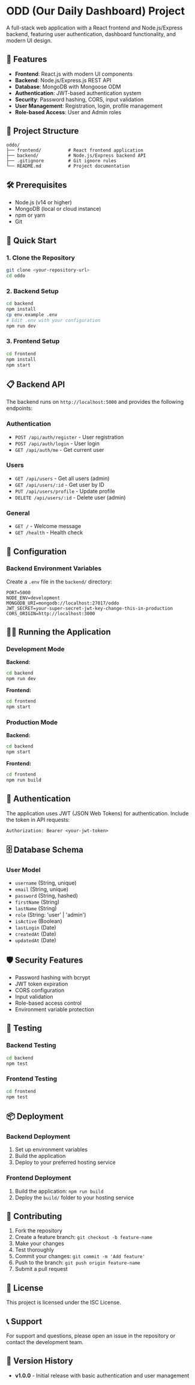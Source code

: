 # ODD (Our Daily Dashboard) Project

A full-stack web application with a React frontend and Node.js/Express backend, featuring user authentication, dashboard functionality, and modern UI design.

## 🚀 Features

- **Frontend**: React.js with modern UI components
- **Backend**: Node.js/Express.js REST API
- **Database**: MongoDB with Mongoose ODM
- **Authentication**: JWT-based authentication system
- **Security**: Password hashing, CORS, input validation
- **User Management**: Registration, login, profile management
- **Role-based Access**: User and Admin roles

## 📁 Project Structure

```
oddo/
├── frontend/          # React frontend application
├── backend/           # Node.js/Express backend API
├── .gitignore         # Git ignore rules
└── README.md          # Project documentation
```

## 🛠️ Prerequisites

- Node.js (v14 or higher)
- MongoDB (local or cloud instance)
- npm or yarn
- Git

## 🚀 Quick Start

### 1. Clone the Repository
```bash
git clone <your-repository-url>
cd oddo
```

### 2. Backend Setup
```bash
cd backend
npm install
cp env.example .env
# Edit .env with your configuration
npm run dev
```

### 3. Frontend Setup
```bash
cd frontend
npm install
npm start
```

## 📋 Backend API

The backend runs on `http://localhost:5000` and provides the following endpoints:

### Authentication
- `POST /api/auth/register` - User registration
- `POST /api/auth/login` - User login
- `GET /api/auth/me` - Get current user

### Users
- `GET /api/users` - Get all users (admin)
- `GET /api/users/:id` - Get user by ID
- `PUT /api/users/profile` - Update profile
- `DELETE /api/users/:id` - Delete user (admin)

### General
- `GET /` - Welcome message
- `GET /health` - Health check

## 🔧 Configuration

### Backend Environment Variables
Create a `.env` file in the `backend/` directory:

```env
PORT=5000
NODE_ENV=development
MONGODB_URI=mongodb://localhost:27017/oddo
JWT_SECRET=your-super-secret-jwt-key-change-this-in-production
CORS_ORIGIN=http://localhost:3000
```

## 🏃‍♂️ Running the Application

### Development Mode

**Backend:**
```bash
cd backend
npm run dev
```

**Frontend:**
```bash
cd frontend
npm start
```

### Production Mode

**Backend:**
```bash
cd backend
npm start
```

**Frontend:**
```bash
cd frontend
npm run build
```

## 🔐 Authentication

The application uses JWT (JSON Web Tokens) for authentication. Include the token in API requests:

```
Authorization: Bearer <your-jwt-token>
```

## 🗄️ Database Schema

### User Model
- `username` (String, unique)
- `email` (String, unique)
- `password` (String, hashed)
- `firstName` (String)
- `lastName` (String)
- `role` (String: 'user' | 'admin')
- `isActive` (Boolean)
- `lastLogin` (Date)
- `createdAt` (Date)
- `updatedAt` (Date)

## 🛡️ Security Features

- Password hashing with bcrypt
- JWT token expiration
- CORS configuration
- Input validation
- Role-based access control
- Environment variable protection

## 🧪 Testing

### Backend Testing
```bash
cd backend
npm test
```

### Frontend Testing
```bash
cd frontend
npm test
```

## 📦 Deployment

### Backend Deployment
1. Set up environment variables
2. Build the application
3. Deploy to your preferred hosting service

### Frontend Deployment
1. Build the application: `npm run build`
2. Deploy the `build/` folder to your hosting service

## 🤝 Contributing

1. Fork the repository
2. Create a feature branch: `git checkout -b feature-name`
3. Make your changes
4. Test thoroughly
5. Commit your changes: `git commit -m 'Add feature'`
6. Push to the branch: `git push origin feature-name`
7. Submit a pull request

## 📝 License

This project is licensed under the ISC License.

## 📞 Support

For support and questions, please open an issue in the repository or contact the development team.

## 🔄 Version History

- **v1.0.0** - Initial release with basic authentication and user management 